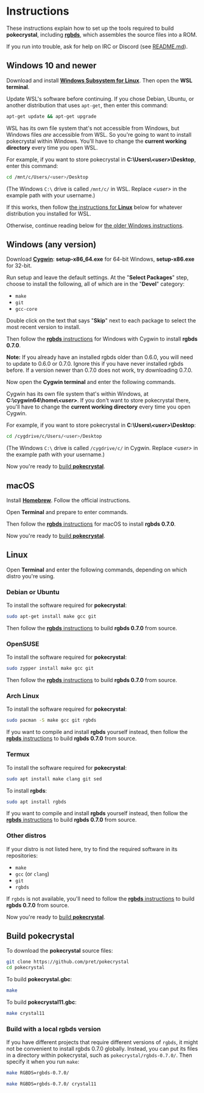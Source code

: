 # Instructions

These instructions explain how to set up the tools required to build **pokecrystal**, including [**rgbds**](https://github.com/gbdev/rgbds), which assembles the source files into a ROM.

If you run into trouble, ask for help on IRC or Discord (see [README.md](README.md)).


## Windows 10 and newer

Download and install [**Windows Subsystem for Linux**](https://docs.microsoft.com/en-us/windows/wsl/install-win10). Then open the **WSL terminal**.

Update WSL's software before continuing. If you chose Debian, Ubuntu, or another distribution that uses `apt-get`, then enter this command:

```bash
apt-get update && apt-get upgrade
```

WSL has its own file system that's not accessible from Windows, but Windows files *are* accessible from WSL. So you're going to want to install pokecrystal within Windows. You'll have to change the **current working directory** every time you open WSL.

For example, if you want to store pokecrystal in **C:\Users\\*\<user>*\Desktop**, enter this command:

```bash
cd /mnt/c/Users/<user>/Desktop
```

(The Windows `C:\` drive is called `/mnt/c/` in WSL. Replace *\<user>* in the example path with your username.)

If this works, then follow [the instructions for **Linux**](#linux) below for whatever distribution you installed for WSL.

Otherwise, continue reading below for [the older Windows instructions](#windows-any-version).


## Windows (any version)

Download [**Cygwin**](http://cygwin.com/install.html): **setup-x86_64.exe** for 64-bit Windows, **setup-x86.exe** for 32-bit.

Run setup and leave the default settings. At the "**Select Packages**" step, choose to install the following, all of which are in the "**Devel**" category:

- `make`
- `git`
- `gcc-core`

Double click on the text that says "**Skip**" next to each package to select the most recent version to install.

Then follow the [**rgbds** instructions](https://rgbds.gbdev.io/install#pre-built) for Windows with Cygwin to install **rgbds 0.7.0**.

**Note:** If you already have an installed rgbds older than 0.6.0, you will need to update to 0.6.0 or 0.7.0. Ignore this if you have never installed rgbds before. If a version newer than 0.7.0 does not work, try downloading 0.7.0.

Now open the **Cygwin terminal** and enter the following commands.

Cygwin has its own file system that's within Windows, at **C:\cygwin64\home\\*\<user>***. If you don't want to store pokecrystal there, you'll have to change the **current working directory** every time you open Cygwin.

For example, if you want to store pokecrystal in **C:\Users\\*\<user>*\Desktop**:

```bash
cd /cygdrive/c/Users/<user>/Desktop
```

(The Windows `C:\` drive is called `/cygdrive/c/` in Cygwin. Replace *\<user>* in the example path with your username.)

Now you're ready to [build **pokecrystal**](#build-pokecrystal).


## macOS

Install [**Homebrew**](https://brew.sh/). Follow the official instructions.

Open **Terminal** and prepare to enter commands.

Then follow the [**rgbds** instructions](https://rgbds.gbdev.io/install#pre-built) for macOS to install **rgbds 0.7.0**.

Now you're ready to [build **pokecrystal**](#build-pokecrystal).


## Linux

Open **Terminal** and enter the following commands, depending on which distro you're using.

### Debian or Ubuntu

To install the software required for **pokecrystal**:

```bash
sudo apt-get install make gcc git
```

Then follow the [**rgbds** instructions](https://rgbds.gbdev.io/install#building-from-source) to build **rgbds 0.7.0** from source.

### OpenSUSE

To install the software required for **pokecrystal**:

```bash
sudo zypper install make gcc git
```

Then follow the [**rgbds** instructions](https://rgbds.gbdev.io/install#building-from-source) to build **rgbds 0.7.0** from source.

### Arch Linux

To install the software required for **pokecrystal**:

```bash
sudo pacman -S make gcc git rgbds
```

If you want to compile and install **rgbds** yourself instead, then follow the [**rgbds** instructions](https://rgbds.gbdev.io/install#building-from-source) to build **rgbds 0.7.0** from source.

### Termux

To install the software required for **pokecrystal**:

```bash
sudo apt install make clang git sed
```

To install **rgbds**:

```bash
sudo apt install rgbds
```

If you want to compile and install **rgbds** yourself instead, then follow the [**rgbds** instructions](https://rgbds.gbdev.io/install#building-from-source) to build **rgbds 0.7.0** from source.

### Other distros

If your distro is not listed here, try to find the required software in its repositories:

- `make`
- `gcc` (or `clang`)
- `git`
- `rgbds`

If `rgbds` is not available, you'll need to follow the [**rgbds** instructions](https://rgbds.gbdev.io/install#building-from-source) to build **rgbds 0.7.0** from source.

Now you're ready to [build **pokecrystal**](#build-pokecrystal).


## Build pokecrystal

To download the **pokecrystal** source files:

```bash
git clone https://github.com/pret/pokecrystal
cd pokecrystal
```

To build **pokecrystal.gbc**:

```bash
make
```

To build **pokecrystal11.gbc**:

```bash
make crystal11
```

### Build with a local rgbds version

If you have different projects that require different versions of `rgbds`, it might not be convenient to install rgbds 0.7.0 globally. Instead, you can put its files in a directory within pokecrystal, such as `pokecrystal/rgbds-0.7.0/`. Then specify it when you run `make`:

```bash
make RGBDS=rgbds-0.7.0/
```

```bash
make RGBDS=rgbds-0.7.0/ crystal11
```

